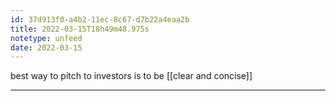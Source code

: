 ```yaml
---
id: 37d913f0-a4b2-11ec-8c67-d7b22a4eaa2b
title: 2022-03-15T18h49m48.975s
notetype: unfeed
date: 2022-03-15
---
```

best way to pitch to investors is to be [[clear and concise]]

---

